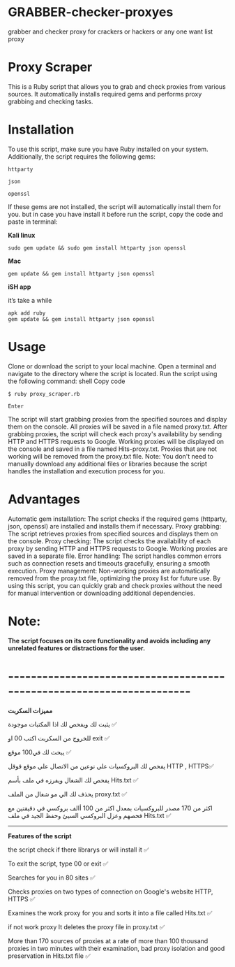 # GRABBER-checker-proxyes
grabber and checker proxy for crackers or hackers or any one want list proxy


# Proxy Scraper

This is a Ruby script that allows you to grab and check proxies from various sources. It automatically installs required gems and performs proxy grabbing and checking tasks.

# Installation

To use this script, make sure you have Ruby installed on your system. Additionally, the script requires the following gems:

`httparty`

`json`

`openssl`

If these gems are not installed, the script will automatically install them for you.
but in case you have install it before run the script, copy the code and paste in terminal:

**Kali linux**
```
sudo gem update && sudo gem install httparty json openssl

```
**Mac**
```
gem update && gem install httparty json openssl
```
**iSH app** 

it’s take a while
```
apk add ruby
gem update && gem install httparty json openssl
```
# Usage

Clone or download the script to your local machine.
Open a terminal and navigate to the directory where the script is located.
Run the script using the following command:
shell
Copy code
```
$ ruby proxy_scraper.rb
```
```
Enter
```
The script will start grabbing proxies from the specified sources and display them on the console.
All proxies will be saved in a file named proxy.txt.
After grabbing proxies, the script will check each proxy's availability by sending HTTP and HTTPS requests to Google. Working proxies will be displayed on the console and saved in a file named Hits-proxy.txt.
Proxies that are not working will be removed from the proxy.txt file.
Note: You don't need to manually download any additional files or libraries because the script handles the installation and execution process for you.

# Advantages

Automatic gem installation: The script checks if the required gems (httparty, json, openssl) are installed and installs them if necessary.
Proxy grabbing: The script retrieves proxies from specified sources and displays them on the console.
Proxy checking: The script checks the availability of each proxy by sending HTTP and HTTPS requests to Google. Working proxies are saved in a separate file.
Error handling: The script handles common errors such as connection resets and timeouts gracefully, ensuring a smooth execution.
Proxy management: Non-working proxies are automatically removed from the proxy.txt file, optimizing the proxy list for future use.
By using this script, you can quickly grab and check proxies without the need for manual intervention or downloading additional dependencies.

# Note: 
**The script focuses on its core functionality and avoids including any unrelated features or distractions for the user.**
# ----------------------------------------------------------------------

**مميزات السكربت**

يثبت لك ويفحص لك اذا المكتبات موجودة ✅

للخروج من السكربت اكتب 00 او exit ✅

يبحث لك في100 موقع ✅

يفحص لك البروكسيات على نوعين من الاتصال على موقع قوقل HTTP , HTTPS✅
 
يفحص لك الشغال ويفرزه في ملف بأسم Hits.txt ✅

يحذف لك الي مو شغال من الملف proxy.txt ✅

اكثر من 170 مصدر للبروكسيات بمعدل اكثر من 100 أالف بروكسي في دقيقتين مع فحصهم وعزل البروكسي السيئ وحفظ الجيد في ملف Hits.txt ✅ 

-------------------------------------------------
**Features of the script**

the script check if there librarys or will install it ✅

To exit the script, type 00 or exit ✅


Searches for you in 80 sites ✅

Checks proxies on two types of connection on Google's website HTTP, HTTPS ✅

Examines the work proxy for you and sorts it into a file called Hits.txt ✅

if not work proxy It deletes the proxy file in proxy.txt ✅

More than 170 sources of proxies at a rate of more than 100 thousand proxies in two minutes with their examination, bad proxy isolation and good preservation in Hits.txt file ✅
